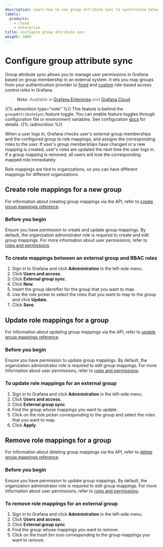 ```yaml
---
description: Learn how to use group attribute sync to synchronize between groups in your authentication provider and Grafana RBAC roles.
labels:
  products:
    - cloud
    - enterprise
title: Configure group attribute sync
weight: 1000
---
```


# Configure group attribute sync

Group attribute sync allows you to manage user permissions in Grafana based on group membership in an external system.
It lets you map groups from your authentication provider to [fixed](https://grafana.com/docs/grafana/<GRAFANA_VERSION>/administration/roles-and-permissions/access-control#fixed-roles) and [custom](https://grafana.com/docs/grafana/<GRAFANA_VERSION>/administration/roles-and-permissions/access-control#custom-roles) role-based access control roles in Grafana.

> **Note:** Available in [Grafana Enterprise](https://grafana.com/docs/grafana/<GRAFANA_VERSION>/introduction/grafana-enterprise) and [Grafana Cloud](/docs/grafana-cloud/).

{{% admonition type="note" %}}
This feature is behind the `groupAttributeSync` feature toggle.
You can enable feature toggles through configuration file or environment variables. See configuration [docs](/docs/grafana/<GRAFANA_VERSION>/setup-grafana/configure-grafana/#feature_toggles) for details.
{{% /admonition %}}

When a user logs in, Grafana checks user's external group memberships and the configured group to role mappings, and assigns the corresponding roles to the user.
If user's group memberships have changed or a new mapping is created, user's roles are updated the next time the user logs in.
If a group mapping is removed, all users will lose the corresponding mapped role immediately.

Role mappings are tied to organizations, so you can have different mappings for different organizations.

## Create role mappings for a new group

For information about creating group mappings via the API, refer to [create group mappings reference](https://grafana.com/docs/grafana/<GRAFANA_VERSION>/developers/http_api/group_attribute_sync#create-group-mappings).

### Before you begin

Ensure you have permission to create and update group mappings. By default, the organization administrator role is required to create and edit group mappings. For more information about user permissions, refer to [roles and permissions](https://grafana.com/docs/grafana/<GRAFANA_VERSION>/administration/roles-and-permissions).

### To create mappings between an external group and RBAC roles

1. Sign in to Grafana and click **Administration** in the left-side menu.
1. Click **Users and access**.
1. Click **External group sync**.
1. Click **New**.
1. Insert the group identifier for the group that you want to map.
1. Use the role picker to select the roles that you want to map to the group and click **Update**.
1. Click **Save**.

## Update role mappings for a group

For information about updating group mappings via the API, refer to [update group mappings reference](https://grafana.com/docs/grafana/<GRAFANA_VERSION>/developers/http_api/group_attribute_sync#update-group-mappings).

### Before you begin

Ensure you have permission to update group mappings. By default, the organization administrator role is required to edit group mappings. For more information about user permissions, refer to [roles and permissions](https://grafana.com/docs/grafana/<GRAFANA_VERSION>/administration/roles-and-permissions).

### To update role mappings for an external group

1. Sign in to Grafana and click **Administration** in the left-side menu.
1. Click **Users and access**.
1. Click **External group sync**.
1. Find the group whose mappings you want to update.
1. Click on the role picker corresponding to the group and select the roles that you want to map.
1. Click **Apply**.

## Remove role mappings for a group

For information about deleting group mappings via the API, refer to [delete group mappings reference](https://grafana.com/docs/grafana/<GRAFANA_VERSION>/developers/http_api/group_attribute_sync#delete-group-mappings).

### Before you begin

Ensure you have permission to update group mappings. By default, the organization administrator role is required to edit group mappings. For more information about user permissions, refer to [roles and permissions](https://grafana.com/docs/grafana/<GRAFANA_VERSION>/administration/roles-and-permissions).

### To remove role mappings for an external group

1. Sign in to Grafana and click **Administration** in the left-side menu.
1. Click **Users and access**.
1. Click **External group sync**.
1. Find the group whose mappings you want to remove.
1. Click on the trash bin icon corresponding to the group mappings you want to remove.
